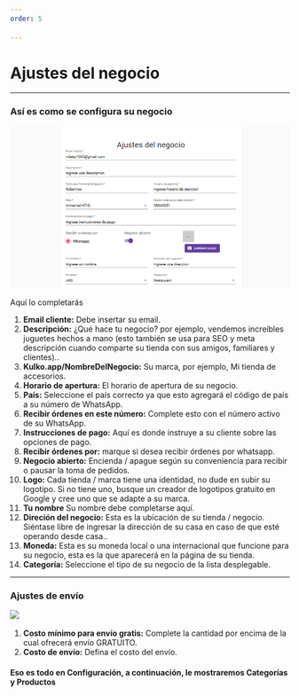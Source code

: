 ```yaml
---
order: 5

---
```


# Ajustes del negocio

---

### Así es como se configura su negocio

![](Imagenes/AjustesDelNegocio.png)

Aquí lo completarás
  1. **Email cliente:** Debe insertar su email.
  2. **Descripción:** ¿Qué hace tu negocio? por ejemplo, vendemos increíbles juguetes hechos a mano (esto también se usa para SEO y meta descripción cuando comparte su tienda con sus amigos, familiares y clientes)..
  3. **Kulko.app/NombreDelNegocio:** Su marca, por ejemplo, Mi tienda de accesorios.
  4. **Horario de apertura:** El horario de apertura de su negocio.
  5. **País:** Seleccione el país correcto ya que esto agregará el código de país a su número de WhatsApp.
  6. **Recibir órdenes en este número:** Complete esto con el número activo de su WhatsApp.
  7. **Instrucciones de pago:** Aquí es donde instruye a su cliente sobre las opciones de pago.
  8. **Recibir órdenes por:** marque si desea recibir órdenes por whatsapp.
  9. **Negocio abierto:** Encienda / apague según su conveniencia para recibir o pausar la toma de pedidos.
  10. **Logo:** Cada tienda / marca tiene una identidad, no dude en subir su logotipo. Si no tiene uno, busque un creador de logotipos gratuito en Google y cree uno que se adapte a su marca.
  11. **Tu nombre** Su nombre debe completarse aquí.
  10. **Direción del negocio:** Esta es la ubicación de su tienda / negocio. Siéntase libre de ingresar la dirección de su casa en caso de que esté operando desde casa..
  11. **Moneda:** Esta es su moneda local o una internacional que funcione para su negocio, esta es la que aparecerá en la página de su tienda.
  12. **Categoría:** Seleccione el tipo de su negocio de la lista desplegable.
  
  ---
### Ajustes de envío
![](Imagenes/AjustesDeEnvío.png)

  1. **Costo mínimo para envío gratis:** Complete la cantidad por encima de la cual ofrecerá envío GRATUITO.
  2. **Costo de envío:** Defina el costo del envío.
  
#### Eso es todo en Configuración, a continuación, le mostraremos Categorías y Productos